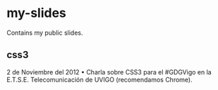 my-slides
=========

Contains my public slides.

## css3

2 de Noviembre del 2012 • Charla sobre CSS3 para el #GDGVigo en la E.T.S.E. Telecomunicación de UVIGO (recomendamos Chrome).